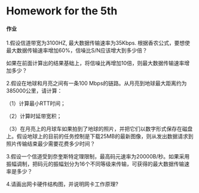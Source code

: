 # Homework for the 5th

#### 作业

1.假设信道带宽为3100HZ, 最大数据传输速率为35Kbps. 根据香农公式，要想使最大数据传输速率增加60%，信噪比S/N应该增大到多少倍？

如果在前面计算出的结果基础上，将信噪比再增加10倍，则最大数据传输速率增加多少？

2.假设在地球和月亮之间有一条100 Mbps的链路。从月亮到地球最大距离约为385000公里，请计算：

（1）计算最小RTT时间；

（2）计算时延带宽积；

（3）在月亮上的月球车如果拍到了地球的照片，并把它们以数字形式保存在磁盘上。假设地球上的目前的任务控制是下载25MB的最新图像，则从发出数据请求到照片传输结束最少需要花费多少时间？

3.假设一个信道受到奈奎斯特定理限制，最高码元速率为20000B/秒。如果采用振幅调制，把码元的振幅划分为16个不同等级来传输，可获得的最大数据传输速率是多少？

4.请画出网卡硬件结构图，并说明网卡工作原理?
